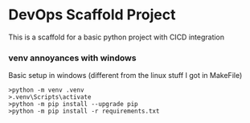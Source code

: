 # DevOps Scaffold Project

This is a scaffold for a basic python project with CICD integration

### venv annoyances with windows

Basic setup in windows (different from the linux stuff I got in MakeFile)

```none
>python -m venv .venv
>.venv\Scripts\activate       
>python -m pip install --upgrade pip 
>python -m pip install -r requirements.txt

```
